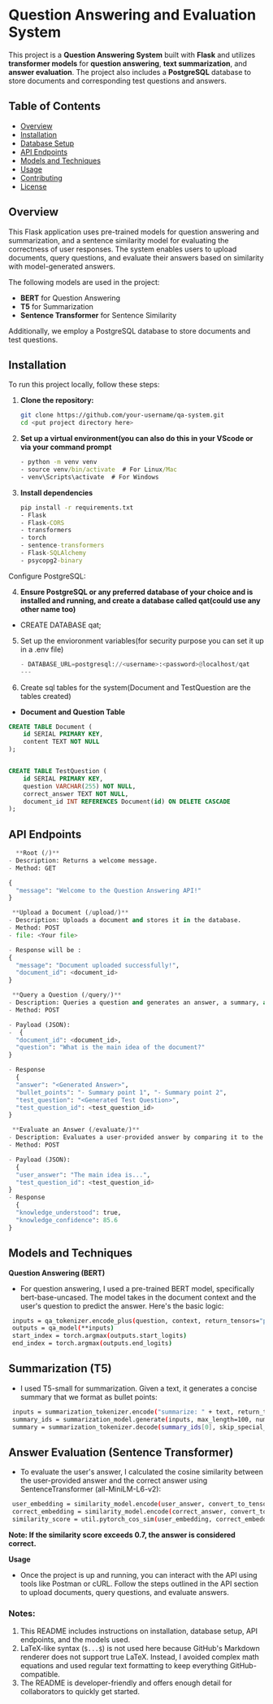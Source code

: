 # Question Answering and Evaluation System

This project is a **Question Answering System** built with **Flask** and utilizes **transformer models** for **question answering**, **text summarization**, and **answer evaluation**. The project also includes a **PostgreSQL** database to store documents and corresponding test questions and answers.

## Table of Contents

- [Overview](#overview)
- [Installation](#installation)
- [Database Setup](#database-setup)
- [API Endpoints](#api-endpoints)
- [Models and Techniques](#models-and-techniques)
- [Usage](#usage)
- [Contributing](#contributing)
- [License](#license)

## Overview

This Flask application uses pre-trained models for question answering and summarization, and a sentence similarity model for evaluating the correctness of user responses. The system enables users to upload documents, query questions, and evaluate their answers based on similarity with model-generated answers.

The following models are used in the project:
- **BERT** for Question Answering
- **T5** for Summarization
- **Sentence Transformer** for Sentence Similarity

Additionally, we employ a PostgreSQL database to store documents and test questions.

## Installation

To run this project locally, follow these steps:

1. **Clone the repository:**

   ```bash
   git clone https://github.com/your-username/qa-system.git
   cd <put project directory here>
   ```
2. **Set up a virtual environment(you can also do this in your VScode or via your command prompt**
   ```cmd
   - python -m venv venv
   - source venv/bin/activate  # For Linux/Mac
   - venv\Scripts\activate  # For Windows
   ```
  
4. **Install dependencies**
   ``` cmd
   pip install -r requirements.txt
   - Flask
   - Flask-CORS
   - transformers
   - torch
   - sentence-transformers
   - Flask-SQLAlchemy
   - psycopg2-binary
   ```
  
  Configure PostgreSQL:

4. **Ensure PostgreSQL or any preferred database of your choice and is installed and running, and create a database called qat(could use any other name too)**
- CREATE DATABASE qat;

5. Set up the envioronment variables(for security purpose you can set it up in a .env file)
   ```python
   - DATABASE_URL=postgresql://<username>:<password>@localhost/qat
   ---
   

7. Create sql tables for the system(Document and TestQuestion are the tables created)
  

- **Document and Question Table**

```SQL
CREATE TABLE Document (
    id SERIAL PRIMARY KEY,
    content TEXT NOT NULL
);


CREATE TABLE TestQuestion (
    id SERIAL PRIMARY KEY,
    question VARCHAR(255) NOT NULL,
    correct_answer TEXT NOT NULL,
    document_id INT REFERENCES Document(id) ON DELETE CASCADE
);
```

## API Endpoints
``` python
  **Root (/)**
- Description: Returns a welcome message.
- Method: GET

{
  "message": "Welcome to the Question Answering API!"
}

 **Upload a Document (/upload/)**
- Description: Uploads a document and stores it in the database.
- Method: POST
- file: <Your file>

- Response will be :
{
  "message": "Document uploaded successfully!",
  "document_id": <document_id>
} 

 **Query a Question (/query/)**
- Description: Queries a question and generates an answer, a summary, and a test question.
- Method: POST

- Payload (JSON):
-  {
  "document_id": <document_id>,
  "question": "What is the main idea of the document?"
}

- Response
  {
  "answer": "<Generated Answer>",
  "bullet_points": "- Summary point 1", "- Summary point 2",
  "test_question": "<Generated Test Question>",
  "test_question_id": <test_question_id>
}

 **Evaluate an Answer (/evaluate/)**
- Description: Evaluates a user-provided answer by comparing it to the correct answer.
- Method: POST

- Payload (JSON):
  {
  "user_answer": "The main idea is...",
  "test_question_id": <test_question_id>
}
- Response
  {
  "knowledge_understood": true,
  "knowledge_confidence": 85.6
}
```

## Models and Techniques
 **Question Answering (BERT)**
- For question answering, I used a pre-trained BERT model, specifically bert-base-uncased. The model takes in the document context and the user's question to predict the answer. Here's the basic logic:
```bash
 inputs = qa_tokenizer.encode_plus(question, context, return_tensors="pt")
 outputs = qa_model(**inputs)
 start_index = torch.argmax(outputs.start_logits)
 end_index = torch.argmax(outputs.end_logits)
```
 
  ## Summarization (T5)
- I used T5-small for summarization. Given a text, it generates a concise summary that we format as bullet points:
```bash
 inputs = summarization_tokenizer.encode("summarize: " + text, return_tensors="pt")
 summary_ids = summarization_model.generate(inputs, max_length=100, num_beams=4)
 summary = summarization_tokenizer.decode(summary_ids[0], skip_special_tokens=True)
 ```

## Answer Evaluation (Sentence Transformer)
- To evaluate the user's answer, I calculated the cosine similarity between the user-provided answer and the correct answer using SentenceTransformer (all-MiniLM-L6-v2):
  
```bash
 user_embedding = similarity_model.encode(user_answer, convert_to_tensor=True)
 correct_embedding = similarity_model.encode(correct_answer, convert_to_tensor=True)
 similarity_score = util.pytorch_cos_sim(user_embedding, correct_embedding).item()
```

**Note: If the similarity score exceeds 0.7, the answer is considered correct.**

**Usage**
- Once the project is up and running, you can interact with the API using tools like Postman or cURL. Follow the steps outlined in the API section to upload documents, query questions, and evaluate answers.


### Notes:

1. This README includes instructions on installation, database setup, API endpoints, and the models used.
2. LaTeX-like syntax (`$...$`) is not used here because GitHub's Markdown renderer does not support true LaTeX. Instead, I avoided complex math equations and used regular text formatting to keep everything GitHub-compatible.
3. The README is developer-friendly and offers enough detail for collaborators to quickly get started.



